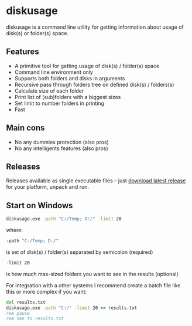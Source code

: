 # diskusage 
diskusage is a command line utility for getting information about usage of disk(s) or folder(s) space.

## Features
- A primitive tool for getting usage of disk(s) / folder(s) space
- Command line environment only
- Supports both folders and disks in arguments
- Recursive pass through folders tree on defined disk(s) / folders(s)
- Calculate size of each folder
- Print list of (sub)folders with a biggest sizes
- Set limit to number folders in printing
- Fast

## Main cons
- No any dummies protection (also pros)
- No any intelligents features (also pros)

## Releases

Releases available as single executable files – just [download latest release](https://github.com/aleksaan/diskusage/releases) for your platform, unpack and run.

## Start on Windows

```cmd
diskusage.exe -path "C:/Temp; D:/" -limit 20
```
where:
```cmd
-path "C:/Temp; D:/"
``` 
is set of disk(s) / folder(s) separated by semicolon (required)
```cmd 
-limit 20
```
is how much max-sized folders you want to see in the results (optional)

For integration with a other systems I recommend create a batch file like this or more complex if you want:
```cmd
del results.txt
diskusage.exe -path "C:/" -limit 20 >> results.txt
rem pause
rem see to results.txt
```




